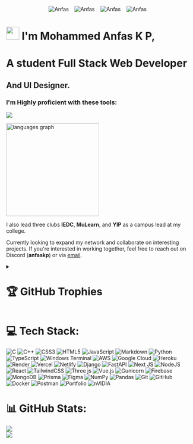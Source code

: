 <p align="center"> 
	<img src="https://komarev.com/ghpvc/?username=anfastech&label=Profile%20views&color=0e75b6&style=plastic&abbreviated=true&base=0" alt="Anfas" /> &nbsp;&nbsp;
	<img src="https://img.shields.io/github/followers/anfastech?label=Followers" alt="Anfas" /> &nbsp;&nbsp;
	<img src="https://hits.seeyoufarm.com/api/count/incr/badge.svg?url=https%3A%2F%2Fgithub.com%2Fanfastech&count_bg=%23007BB4&title_bg=%23555555&icon=slideshare.svg&icon_color=%23E7E7E7&title=hits&edge_flat=false&style=plastic" alt="Anfas" /> &nbsp;&nbsp;
        <img src="https://wakatime.com/badge/user/018d89ad-278b-4b8f-9fca-5a09dd19216b.svg" alt="Anfas" /> &nbsp;&nbsp;
</p>

# <img src="https://media.giphy.com/media/hvRJCLFzcasrR4ia7z/giphy.gif" width="35"> I'm Mohammed Anfas K P, 
# A student <b>Full Stack Web Developer 
## And UI Designer.</b>

### I'm Highly proficient with these tools:
<!--
WIP focussing on `Python` `Ai model` development `Automation`, `Rust` and web application development `React` `NextJS` `NodeJs`
<br /> I had a plan   -->

<p >
  <img src="https://skillicons.dev/icons?perline=4&theme=dark&i=js,py,ts,nextjs,react,docker,mongodb,tailwind,cpp,figma" />
  <div>
   <img src="https://github-readme-stats.vercel.app/api/top-langs?username=anfastech&locale=en&hide_title=true&layout=compact&card_width=320&langs_count=5&theme=dracula&hide_border=false" height="250" alt="languages graph"  />
  </div>
</p>

I also lead three clubs <b>IEDC</b>, <b>MuLearn</b>, and <b>YIP</b> as a campus lead at my college.  

<p>
  Currently looking to expand my network and collaborate on interesting projects. If you're interested in working together, feel free to reach out on Discord (<b>anfaskp</b>) or via <a href="mailto:kpanfas6@gmail.com">email</a>.
</p>

<details>
  <summary><h1>🏆 GitHub Trophies</h1></summary>
<!--   <a href="#"><img src="https://github-readme-stats.vercel.app/api?username=anfastech&count_private=true&show_icons=true&theme=dark&hide_border=true&bg_color=0d1117" alt="GitHub Stats"></a>
  <a href="#"><img src="https://github-readme-stats.vercel.app/api/top-langs?username=anfastech&count_private=true&show_icons=true&theme=dark&hide_border=true&bg_color=0d1117&layout=compact" alt="Top Languages"></a> -->

![](https://github-profile-trophy.vercel.app/?username=anfastech&theme=radical&no-frame=true&no-bg=false&margin-w=4)

</details>


# 💻 Tech Stack:
![C](https://img.shields.io/badge/c-%2300599C.svg?style=for-the-badge&logo=c&logoColor=white) ![C++](https://img.shields.io/badge/c++-%2300599C.svg?style=for-the-badge&logo=c%2B%2B&logoColor=white) ![CSS3](https://img.shields.io/badge/css3-%231572B6.svg?style=for-the-badge&logo=css3&logoColor=white) ![HTML5](https://img.shields.io/badge/html5-%23E34F26.svg?style=for-the-badge&logo=html5&logoColor=white) ![JavaScript](https://img.shields.io/badge/javascript-%23323330.svg?style=for-the-badge&logo=javascript&logoColor=%23F7DF1E) ![Markdown](https://img.shields.io/badge/markdown-%23000000.svg?style=for-the-badge&logo=markdown&logoColor=white) ![Python](https://img.shields.io/badge/python-3670A0?style=for-the-badge&logo=python&logoColor=ffdd54) ![TypeScript](https://img.shields.io/badge/typescript-%23007ACC.svg?style=for-the-badge&logo=typescript&logoColor=white) ![Windows Terminal](https://img.shields.io/badge/Windows%20Terminal-%234D4D4D.svg?style=for-the-badge&logo=windows-terminal&logoColor=white) ![AWS](https://img.shields.io/badge/AWS-%23FF9900.svg?style=for-the-badge&logo=amazon-aws&logoColor=white) ![Google Cloud](https://img.shields.io/badge/GoogleCloud-%234285F4.svg?style=for-the-badge&logo=google-cloud&logoColor=white) ![Heroku](https://img.shields.io/badge/heroku-%23430098.svg?style=for-the-badge&logo=heroku&logoColor=white) ![Render](https://img.shields.io/badge/Render-%46E3B7.svg?style=for-the-badge&logo=render&logoColor=white) ![Vercel](https://img.shields.io/badge/vercel-%23000000.svg?style=for-the-badge&logo=vercel&logoColor=white) ![Netlify](https://img.shields.io/badge/netlify-%23000000.svg?style=for-the-badge&logo=netlify&logoColor=#00C7B7) ![Django](https://img.shields.io/badge/django-%23092E20.svg?style=for-the-badge&logo=django&logoColor=white) ![FastAPI](https://img.shields.io/badge/FastAPI-005571?style=for-the-badge&logo=fastapi) ![Next JS](https://img.shields.io/badge/Next-black?style=for-the-badge&logo=next.js&logoColor=white) ![NodeJS](https://img.shields.io/badge/node.js-6DA55F?style=for-the-badge&logo=node.js&logoColor=white) ![React](https://img.shields.io/badge/react-%2320232a.svg?style=for-the-badge&logo=react&logoColor=%2361DAFB) ![TailwindCSS](https://img.shields.io/badge/tailwindcss-%2338B2AC.svg?style=for-the-badge&logo=tailwind-css&logoColor=white) ![Three js](https://img.shields.io/badge/threejs-black?style=for-the-badge&logo=three.js&logoColor=white) ![Vue.js](https://img.shields.io/badge/vue.js-%2335495e.svg?style=for-the-badge&logo=vuedotjs&logoColor=%234FC08D) ![Gunicorn](https://img.shields.io/badge/gunicorn-%298729.svg?style=for-the-badge&logo=gunicorn&logoColor=white) ![Firebase](https://img.shields.io/badge/firebase-a08021?style=for-the-badge&logo=firebase&logoColor=ffcd34) ![MongoDB](https://img.shields.io/badge/MongoDB-%234ea94b.svg?style=for-the-badge&logo=mongodb&logoColor=white) ![Prisma](https://img.shields.io/badge/Prisma-3982CE?style=for-the-badge&logo=Prisma&logoColor=white) ![Figma](https://img.shields.io/badge/figma-%23F24E1E.svg?style=for-the-badge&logo=figma&logoColor=white) ![NumPy](https://img.shields.io/badge/numpy-%23013243.svg?style=for-the-badge&logo=numpy&logoColor=white) ![Pandas](https://img.shields.io/badge/pandas-%23150458.svg?style=for-the-badge&logo=pandas&logoColor=white) ![Git](https://img.shields.io/badge/git-%23F05033.svg?style=for-the-badge&logo=git&logoColor=white) ![GitHub](https://img.shields.io/badge/github-%23121011.svg?style=for-the-badge&logo=github&logoColor=white) ![Docker](https://img.shields.io/badge/docker-%230db7ed.svg?style=for-the-badge&logo=docker&logoColor=white) ![Postman](https://img.shields.io/badge/Postman-FF6C37?style=for-the-badge&logo=postman&logoColor=white) ![Portfolio](https://img.shields.io/badge/Portfolio-%23000000.svg?style=for-the-badge&logo=firefox&logoColor=#FF7139) ![nVIDIA](https://img.shields.io/badge/nVIDIA-%2376B900.svg?style=for-the-badge&logo=nVIDIA&logoColor=white)
# 📊 GitHub Stats:
![](https://github-readme-stats.vercel.app/api?username=anfastech&theme=dark&hide_border=false&include_all_commits=true&count_private=true)<br/>
![](https://github-readme-streak-stats.herokuapp.com/?user=anfastech&theme=dark&hide_border=false)<br/>

<!-- Proudly created with GPRM ( https://gprm.itsvg.in ) -->
